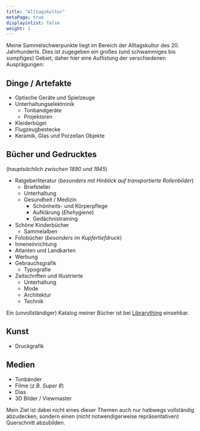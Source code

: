 ```yaml
---
title: "Alltagskultur"
metaPage: true
displayinlist: false
weight: 1
---
```


Meine Sammelschwerpunkte liegt im Bereich der Alltagskultur des  20. Jahrhunderts. Dies ist zugegeben ein großes (und schwammiges bis sumpfiges) Gebiet, daher hier eine Auflistung der verschiedenen Ausprägungen:

## Dinge / Artefakte
* Optische Geräte und Spielzeuge
* Unterhaltungselektronik
  * Tonbandgeräte
  * Projektoren
* Kleiderbügel
* Flugzeugbestecke
* Keramik, Glas und Porzellan Objekte

## Bücher und Gedrucktes
(*hauptsächlich zwischen 1890 und 1945*)
* Ratgeberliteratur (*besonders mit Hinblick auf transportierte Rollenbilder*)
  * Briefsteller
  * Unterhaltung
  * Gesundheit / Medizin
    * Schönheits- und Körperpflege
    * Aufklärung (*Ehehygiene*)
    * Gedächnistraining
* Schöne Kinderbücher
  * Sammelalben
* Fotobücher (*besonders im Kupfertiefdruck*)
* Inneneinrichtung
* Atlanten und Landkarten
* Werbung
* Gebrauchsgrafik
  * Typografie
* Zeitschriften und Illustrierte
  * Unterhaltung
  * Mode
  * Architektur
  * Technik

Ein (unvollständiger) Katalog meiner Bücher ist bei [Librarything](https://www.librarything.com/profile/cmahnke) einsehbar.

## Kunst
* Druckgrafik

## Medien
* Tonbänder
* Filme (*z.B. Super 8*)
* Dias
* 3D Bilder / Viewmaster

Mein Ziel ist dabei nicht eines dieser Themen auch nur halbwegs vollständig abzudecken, sondern einen (nicht notwendigerweise repräsentativen) Querschnitt abzubilden.
